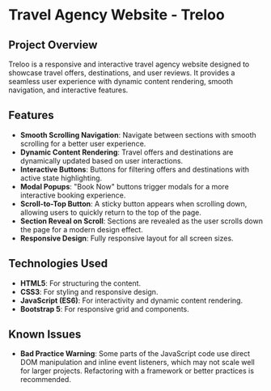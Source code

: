 
# Travel Agency Website - Treloo

## Project Overview
Treloo is a responsive and interactive travel agency website designed to showcase travel offers, destinations, and user reviews. It provides a seamless user experience with dynamic content rendering, smooth navigation, and interactive features.

## Features
- **Smooth Scrolling Navigation**: Navigate between sections with smooth scrolling for a better user experience.
- **Dynamic Content Rendering**: Travel offers and destinations are dynamically updated based on user interactions.
- **Interactive Buttons**: Buttons for filtering offers and destinations with active state highlighting.
- **Modal Popups**: "Book Now" buttons trigger modals for a more interactive booking experience.
- **Scroll-to-Top Button**: A sticky button appears when scrolling down, allowing users to quickly return to the top of the page.
- **Section Reveal on Scroll**: Sections are revealed as the user scrolls down the page for a modern design effect.
- **Responsive Design**: Fully responsive layout for all screen sizes.

## Technologies Used
- **HTML5**: For structuring the content.
- **CSS3**: For styling and responsive design.
- **JavaScript (ES6)**: For interactivity and dynamic content rendering.
- **Bootstrap 5**: For responsive grid and components.

## Known Issues
- **Bad Practice Warning**: Some parts of the JavaScript code use direct DOM manipulation and inline event listeners, which may not scale well for larger projects. Refactoring with a framework or better practices is recommended.
